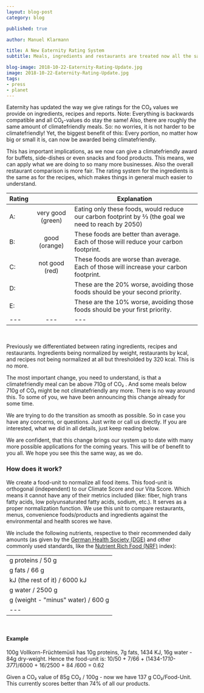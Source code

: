 ```yaml
---
layout: blog-post
category: blog

published: true

author: Manuel Klarmann

title: A New Eaternity Rating System
subtitle: Meals, ingredients and restaurants are treated now all the same.

blog-image: 2018-10-22-Eaternity-Rating-Update.jpg
image: 2018-10-22-Eaternity-Rating-Update.jpg
tags:
- press
- planet
---
```


Eaternity has updated the way we give ratings for the CO₂ values we provide on ingredients, recipes and reports. Note: Everything is backwards compatible and all CO₂-values do stay the same! Also, there are roughly the same amount of climatefriendly meals. So: no worries, it is not harder to be climatefriendly! Yet, the biggest benefit of this: Every portion, no matter how big or small it is, can now be awarded being climatefriendly.

This has important implications, as we now can give a climatefriendly award for buffets, side-dishes or even snacks and food products. This means, we can apply what we are doing to so many more businesses. Also the overall restaurant comparison is more fair. The rating system for the ingredients is the same as for the recipes, which makes things in general much easier to understand.

| **Rating** |                   | Explanation                                                                                         |
| ---------- | :---------------: | --------------------------------------------------------------------------------------------------- |
| A:         | very good (green) | Eating only these foods, would reduce our carbon footprint by ⅔ (the goal we need to reach by 2050) |
| B:         |   good (orange)   | These foods are better than average. Each of those will reduce your carbon footprint.               |
| C:         |  not good (red)   | These foods are worse than average. Each of those will increase your carbon footprint.              |
| D:         |                   | These are the 20% worse, avoiding those foods should be your second priority.                       |
| E:         |                   | These are the 10% worse, avoiding those foods should be your first priority.                        |
| ---        |        ---        | ---                                                                                                 |

<br />

Previously we differentiated between rating ingredients, recipes and restaurants. Ingredients being normalized by weight, restaurants by kcal, and recipes not being normalized at all but thresholded by 320 kcal. This is no more.

The most important change, you need to understand, is that a climatefriendly meal can be above 710g of CO₂ . And some meals below 710g of CO₂ might be not climatefriendly any more. There is no way around this. To some of you, we have been announcing this change already for some time.

We are trying to do the transition as smooth as possible. So in case you have any concerns, or questions. Just write or call us directly. If you are interested, what we did in all details, just keep reading below.

We are confident, that this change brings our system up to date with many more possible applications for the coming years. This will be of benefit to you all. We hope you see this the same way, as we do.

<h3>How does it work?</h3>
We create a food-unit to normalize all food items. This food-unit is orthogonal (independent) to our Climate Score and our Vita Score. Which means it cannot have any of their metrics included (like: fiber, high trans fatty acids, low polyunsaturated fatty acids, sodium, etc.). It serves as a proper normalization function. We use this unit to compare restaurants, menus, convenience foods/products and ingredients against the environmental and health scores we have.

We include the following nutrients, respective to their recommended daily amounts (as given by the [German Health Society (DGE)][1] and other commonly used standards, like the [Nutrient Rich Food (NRF)][2] index):

|                                    |
| ---------------------------------- |
| g proteins / 50 g                  |
| g fats / 66 g                      |
| kJ (the rest of it) / 6000 kJ      |
| g water / 2500 g                   |
| g (weight - "minus" water) / 600 g |
| ---                                |

<br />

<h4>Example</h4>

100g Vollkorn-Früchtemüsli has 10g proteins, 7g fats, 1434 KJ, 16g water - 84g dry-weight. Hence the food-unit is:
10/50 + 7/66 + (1434-17*10-37*7)/6000 + 16/2500 + 84 /600 = 0.62

Given a CO₂ value of 85g CO₂ / 100g - now we have 137 g CO₂/Food-Unit. This currently scores better than 74% of all our products.

[1]: https://www.dge.de/wissenschaft/referenzwerte/
[2]: https://academic.oup.com/ajcn/article/91/4/1095S/4597206
